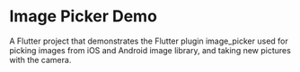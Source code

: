 # Image Picker Demo

A Flutter project that demonstrates the Flutter plugin image_picker used for picking images from 
iOS and Android image library, and taking new pictures with the camera.
